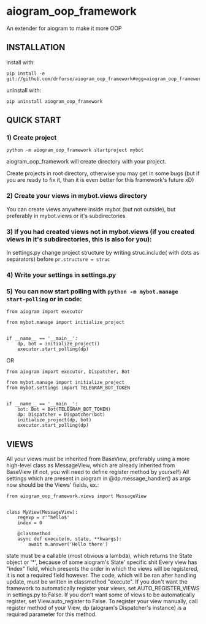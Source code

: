# aiogram_oop_framework
An extender for aiogram to make it more OOP

## INSTALLATION
install with: 
```
pip install -e git://github.com/drforse/aiogram_oop_framework#egg=aiogram_oop_framework
```
uninstall with: 
```
pip uninstall aiogram_oop_framework
```


## QUICK START

### 1) Create project
```
python -m aiogram_oop_framework startproject mybot
```
aiogram_oop_framework will create directory with your project.

Create projects in root directory, otherwise you may get in some bugs (but if you are ready to fix it, than it is even better for this framework's future xD)

### 2) Create your views in mybot.views directory
You can create views anywhere inside mybot (but not outside), but preferably in mybot.views or it's subdirectories

### 3) If you had created views not in mybot.views (if you created views in it's subdirectories, this is also for you):
In settings.py change project structure by writing struc.include(<path to directory containing your views> with dots as separators) before `pr.structure = struc`

### 4) Write your settings in settings.py

### 5) You can now start polling with `python -m mybot.manage start-polling` or in code:
```
from aiogram import executor

from mybot.manage import initialize_project


if __name__ == '__main__':
    dp, bot = initialize_project()
    executor.start_polling(dp)
```
OR
```
from aiogram import executor, Dispatcher, Bot

from mybot.manage import initialize_project
from mybot.settings import TELEGRAM_BOT_TOKEN


if __name__ == '__main__':
    bot: Bot = Bot(TELEGRAM_BOT_TOKEN)
    dp: Dispatcher = Dispatcher(bot)
    initialize_project(dp, bot)
    executor.start_polling(dp)
```

## VIEWS

All your views must be inherited from BaseView, preferably using a more high-level class as MessageView, which are already inherited from BaseView (if not, you will need to define register method by yourself)
All settings which are present in aiogram in @dp.message_handler() as args now should be the Views' fields, ex.:
```
from aiogram_oop_framework.views import MessageView


class MyView(MessageView):
    regexp = r'^hello$'
    index = 0

    @classmethod
    async def execute(m, state, **kwargs):
        await m.answer('Hello there')
```

state must be a callable (most obvious a lambda), which returns the State object or '*', because of some aiogram's State' specific shit
Every view has "index" field, which presents the order in which the views will be registered, it is not a required field however.
The code, which will be ran after handling update, must be written in classmethod "execute".
If you don't want the framework to automatically register your views, set AUTO_REGISTER_VIEWS in settings.py to False.
If you don't want some of views to be automatically register, set View.auto_register to False.
To register your view manually, call register method of your View, dp (aiogram's Dispatcher's instance) is a required parameter for this method.
